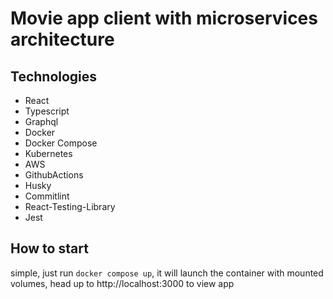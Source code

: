 # Movie app client with microservices architecture

## Technologies
  - React
  - Typescript
  - Graphql
  - Docker
  - Docker Compose
  - Kubernetes
  - AWS
  - GithubActions
  - Husky
  - Commitlint
  - React-Testing-Library
  - Jest
  
## How to start
  
  simple, just run `docker compose up`, it will launch the container with mounted volumes, head up to http://localhost:3000 to view app
